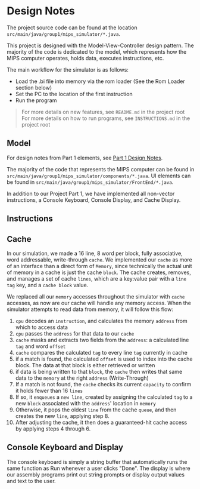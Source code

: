 # Design Notes

The project source code can be found at the location `src/main/java/group1/mips_simulator/*.java`.

This project is designed with the Model-View-Controller design pattern. The majority of the code is dedicated to the
model, which represents how the MIPS computer operates, holds data, executes instructions, etc.

The main workflow for the simulator is as follows:

- Load the .bi file into memory via the rom loader (See the Rom Loader section below)
- Set the PC to the location of the first instruction
- Run the program

> For more details on new features, see `README.md` in the project root <br>
> For more details on how to run programs, see `INSTRUCTIONS.md` in the project root

## Model

For design notes from Part 1 elements, see [Part 1 Design Notes](Part1_DesignNotes.md).

The majority of the code that represents the MIPS computer can be found
in `src/main/java/group1/mips_simulator/components/*.java`.
UI elements can be found in `src/main/java/group1/mips_simulator/FrontEnd/*.java`.

In addition to our Project Part 1, we have implemented all non-vector instructions, 
a Console Keyboard, Console Display, and Cache Display.

## Instructions





## Cache

In our simulation, we made a 16 line, 8 word per block, fully associative, word addressable, write-through `cache`.
We implemented our `cache` as more of an interface than a direct form of `Memory`, since technically the actual unit of 
memory in a cache is just the cache `block`.
The cache creates, removes, and manages a set of cache `lines`, which are a key:value pair with a `line tag` key, and a
`cache block` value.

We replaced all our `memory` accesses throughout the simulator with `cache` accesses, as now are our cache will handle 
any memory access. When the simulator attempts to read data from memory, it will follow this flow:
1. `cpu` decodes an `instruction`, and calculates the memory `address` from which to access data
2. `cpu` passes the `address` for that data to our `cache`
3. `cache` masks and extracts two fields from the `address`: a calculated line `tag` and word `offset`
4. `cache` compares the calculated `tag` to every line `tag` currently in cache 
5. if a match is found, the calculated `offset` is used to index into the cache block. The data at that block is either
retrieved or written 
6. if data is being written to that `block`, the `cache` then writes that same data to the `memory` at the right `address`
  (Write-Through)
7. If a match is not found, the `cache` checks its current `capacity` to confirm it holds fewer than 16 `lines`
8. If so, it `enqueues` a `new line`, created by assigning the calculated `tag` to a new `block` 
associated with the `address`' location in `memory`
9. Otherwise, it pops the oldest `line` from the cache `queue`, and then creates the new `line`, applying step 8.
10. After adjusting the cache, it then does a guaranteed-hit cache access by applying steps 4 through 6.



## Console Keyboard and Display

The console keyboard is simply a string buffer that automatically runs the same function as Run whenever a
user clicks "Done".
The display is where our assembly programs print out string prompts or display output values and text to the user.

